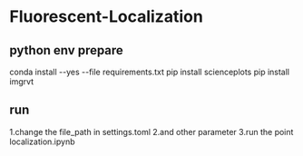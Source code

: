 # Fluorescent-Localization
## python env prepare
conda install --yes --file requirements.txt
pip install scienceplots
pip install imgrvt

## run
1.change the file_path in settings.toml
2.and other parameter
3.run the point localization.ipynb
